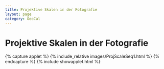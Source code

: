 ```yaml
---
title: Projektive Skalen in der Fotografie
layout: page
category: GeoCal
---
```


# Projektive Skalen in der Fotografie


{% capture applet %} {% include_relative images/ProjScaleSeq1.html %} {% endcapture %}
{% include showapplet.html %}

<!-- how was the original Cinderella File meant?
<script language="JavaScript" type="text/javascript">
		function doScript(c)
		{
			cdy.evokeCS(c);
		};
               cc='"';
               Text0.val='exp(a*x)';
</script>






<script type="text/javascript">
var statement=new Array()
statement[0]='(activate(1);)'
statement[1]='(activate(2);)'
statement[2]='(activate(3);)'
statement[3]='(activate(4);)'
statement[4]='(activate(5);)'
statement[5]='(activate(6);)'
</script>
 <input type="button" value="1" style="width: 80px; " onclick="doScript(statement[0])" />
 <input type="button" value="2" style="width: 80px; " onclick="doScript(statement[1])" />
 <input type="button" value="3" style="width: 80px; " onclick="doScript(statement[2])" />
 <input type="button" value="4" style="width: 80px; " onclick="doScript(statement[3])" />
 <input type="button" value="5" style="width: 80px; " onclick="doScript(statement[4])" />
 <input type="button" value="6" style="width: 80px; " onclick="doScript(statement[5])" />
-->
